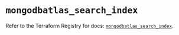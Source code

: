 # `mongodbatlas_search_index`

Refer to the Terraform Registry for docs: [`mongodbatlas_search_index`](https://registry.terraform.io/providers/mongodb/mongodbatlas/1.16.0/docs/resources/search_index).
